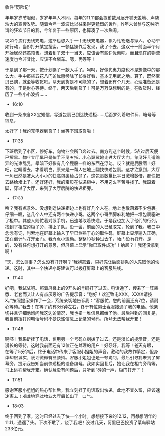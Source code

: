 收件“历险记”

年年岁岁节相似，岁岁年年人不同。每年的11.11都会提前数月展开铺天盖地、声势浩大的宣传攻势。随着今年一波波比以往来得更猛烈的轰炸，N年未曾参与这种所谓的狂欢节日的我，今年出于一些原因，也算凑了一次热闹。

现如今流行无线充电，这不也想入手一个无线充电器，作为礼物送与家人。心动不如行动，当即打开某宝搜索。一顿猛操作后发现，我了个去，这双十一前面半个月开始居然还搞预售。想着到了双十一当天，应该会有些许优惠吧。而且现在的物流速度也今非昔比，应该不会堵车。嗯，再等等！

于是到了那一天，按计划选了一款入手了。呵呵，好像优惠力度也不是想像中的那么大。手中那些五花八门的优惠劵除了长得好看，基本无用武之地。算了，既然宝贝已购，就坐等收货吧。隔天到货是不可能的了，想着还有个几天，心理准备还是有的，于是耐心等待。终于，两天后到货了！可是万万没想到的是，在收货时，经历了一些小小波折......

* 16:10

收到一条来自XX宝短信，写道包裹已到达快递柜......后面罗列着取件码、箱号等信息。

太好了！我的充电器到货了！坐等下班取货啦！

* 17:35

下班后到了小区，停好车，向物业会所飞奔过去。南方的这个时候，5点过后天便已擦黑。物业大厅早已是伸手不见五指。小心翼翼地走进大厅大门，忽见好几道诡异的光束乱晃，晕暗下好像有几个屁股一样的东西在浮动。哎？就是屁股啊！好吧，定睛看去，才看明白。原来是一帮人在地上翻找快递包裹。这才注意到，大厅一角已然是被大大小小的快递包裹给占领了。这包裹数量比平日激增数倍，都快把去路给堵上了。还好还好，我的宝贝在快递柜中，不用这么辛苦寻找了。我踮着脚，穿过了大厅，来到了大厅后院的快递柜旁。

* 17:38

哈？我有点意外。没想到这快递柜边上也有好几个人在。地上也散落着不少包裹。仔细一瞧，这几个人中还有两个快递小哥。这两个小哥手脚麻利地把一堆包裹塞进了柜中。其他人则忙着对照手机，迅速地取着快递。于是我也加入了他们的行列，找到了相应的柜子旁，排上了队。没一会，前面的人已经取完，轮到了我。我口中念念有词，利索地在屏幕上输入了早已烂熟于心的取件码。屏幕上显示输入正确，正在倒计时打开箱门。我有点小激动。整整10秒钟过去了，箱门没有打开。是的，没有任何想打开的意思，但屏幕上显示“你已取件成功”！纳尼？！我还没拿到啊！

“天，怎么回事？怎么没有打开啊？”我抱怨着，只好先让后面排队的人先取他的快递。这时，其中一个快递小哥建议可以拨打屏幕上的客服热线。

* 17:40

好吧，我试试吧。照着屏幕上的9开头的号码打了过去。电话通了，传来了一阵熟悉、老套而又让人有点厌恶的广告提示音：“您好！欢迎致电XXX。XXXX请按X。”按照提示操作了一会，系统亲切地告诉我：“客服忙，您的前面还有7位，请耐心等待。”我去！在等了约有3分钟左右，终于有位男士客服接通了我的电话。他亲切并且详细地询问我这边的情况，我也把一堆信息都给了他。最后得到的回复是，我当前拨打的电话号码不是快递信息上记录的号码，所以无法帮我开箱！

* 17:46

啊呸！我果断挂了电话，使用另一个号码立刻拨了过去。还是漫长的提示音，还是漫长的等待。这时我前面还有12位正在处理的用户！好好好，我等！苍天有眼，在等了5分钟后，终于电话中传来了客服小姐姐的声音。激动的我故作镇定，但身体却很诚实，说话微微有些颤抖。客服小姐姐也是一顿询问，最后引导我来到了屏幕旁，提示我告知当前快递柜的设备编号。我如实回复后，她让我在柜门旁稍等，马上远程帮我开箱。确认我没有问题后，只听到“砰的一声，柜门打开了！

* 17:51

感谢客服小姐姐的热心帮忙后，我立刻挂了电话取出快递。此地不宜久留，应该速速离去！艰难地穿过物业大厅后长出了一口气。

* 18:03

终于回到了家。这时已经过去了快一个小时。想想接下来的12.12，再想想明年的11.11，遥遥了头。下次不敢了，饶了我吧！没过几天，阿里巴巴投资了菜鸟驿站233亿元。

